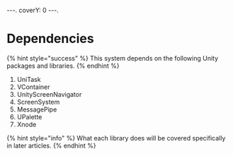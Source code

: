 ---.
coverY: 0
---.

# Dependencies

{% hint style="success" %}
This system depends on the following Unity packages and libraries.
{% endhint %}

1. UniTask
2. VContainer
3. UnityScreenNavigator
4. ScreenSystem
5. MessagePipe
6. UPalette
7. Xnode

{% hint style="info" %}
What each library does will be covered specifically in later articles.
{% endhint %}
